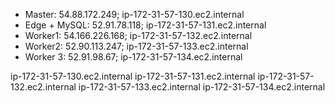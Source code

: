 * Master: 54.88.172.249; ip-172-31-57-130.ec2.internal
* Edge + MySQL: 52.91.78.118; ip-172-31-57-131.ec2.internal
* Worker1: 54.166.226.168; ip-172-31-57-132.ec2.internal
* Worker2: 52.90.113.247; ip-172-31-57-133.ec2.internal
* Worker 3: 52.91.98.67; ip-172-31-57-134.ec2.internal

ip-172-31-57-130.ec2.internal
ip-172-31-57-131.ec2.internal
ip-172-31-57-132.ec2.internal
ip-172-31-57-133.ec2.internal
ip-172-31-57-134.ec2.internal